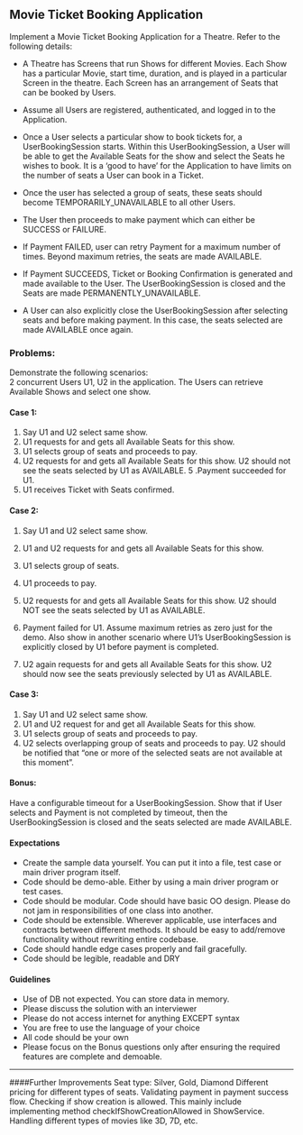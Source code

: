 ## Movie Ticket Booking Application

Implement a Movie Ticket Booking Application for a Theatre. Refer to the following details:

* A Theatre has Screens that run Shows for different Movies. Each Show has a particular Movie, start time, duration, and 
  is played in a particular Screen in the theatre. Each Screen has an arrangement of Seats that can be booked by Users.
  
* Assume all Users are registered, authenticated, and logged in to the Application.
  
* Once a User selects a particular show to book tickets for, a UserBookingSession starts.
  Within this UserBookingSession, a User will be able to get the Available Seats for the show and select the Seats
  he wishes to book. It is a ‘good to have’ for the Application to have limits on the number of seats a User can book in a Ticket.
  
* Once the user has selected a group of seats, these seats should become TEMPORARILY_UNAVAILABLE to all other Users.
  
* The User then proceeds to make payment which can either be SUCCESS or FAILURE.
  
* If Payment FAILED, user can retry Payment for a maximum number of times. Beyond maximum retries, the seats are made AVAILABLE.
  
* If Payment SUCCEEDS, Ticket or Booking Confirmation is generated and made available to the User. 
  The UserBookingSession is closed and the Seats are made PERMANENTLY_UNAVAILABLE.
  
* A User can also explicitly close the UserBookingSession after selecting seats and before making payment. 
  In this case, the seats selected are made AVAILABLE once again.
  

### Problems:
Demonstrate the following scenarios:  
2 concurrent Users U1, U2 in the application. The Users can retrieve Available Shows and select one show.

#### Case 1:
1. Say U1 and U2 select same show.
2. U1 requests for and gets all Available Seats for this show.
3. U1 selects group of seats and proceeds to pay.
4. U2 requests for and gets all Available Seats for this show. U2 should not see the seats selected by U1 as AVAILABLE.
   5 .Payment succeeded for U1.
6. U1 receives Ticket with Seats confirmed.

#### Case 2:
1. Say U1 and U2 select same show.
2. U1 and U2 requests for and gets all Available Seats for this show.
3. U1 selects group of seats.
4. U1 proceeds to pay.
5. U2 requests for and gets all Available Seats for this show. U2 should NOT see the seats selected by U1 as AVAILABLE.
6. Payment failed for U1. Assume maximum retries as zero just for the demo. 
   Also show in another scenario where U1’s UserBookingSession is explicitly closed by U1 before payment is completed.
   
7. U2 again requests for and gets all Available Seats for this show. U2 should now see the seats previously selected by U1 as AVAILABLE.

#### Case 3:
1. Say U1 and U2 select same show.
2. U1 and U2 request for and get all Available Seats for this show.
3. U1 selects group of seats and proceeds to pay.
4. U2 selects overlapping group of seats and proceeds to pay. U2 should be notified that
   “one or more of the selected seats are not available at this moment”.

#### Bonus:
Have a configurable timeout for a UserBookingSession. Show that if User selects and Payment is not completed by timeout, 
then the UserBookingSession is closed and the seats selected are made AVAILABLE.

#### Expectations
* Create the sample data yourself. You can put it into a file, test case or main driver program itself.
* Code should be demo-able. Either by using a main driver program or test cases.
* Code should be modular. Code should have basic OO design. Please do not jam in responsibilities of one class into another.
* Code should be extensible. Wherever applicable, use interfaces and contracts between different methods. 
  It should be easy to add/remove functionality without rewriting entire codebase.
* Code should handle edge cases properly and fail gracefully.
* Code should be legible, readable and DRY

#### Guidelines
* Use of DB not expected. You can store data in memory.
* Please discuss the solution with an interviewer
* Please do not access internet for anything EXCEPT syntax
* You are free to use the language of your choice
* All code should be your own
* Please focus on the Bonus questions only after ensuring the required features are complete and demoable.

------------------------------------------------------------------------------------------
####Further Improvements
Seat type: Silver, Gold, Diamond
Different pricing for different types of seats.
Validating payment in payment success flow.
Checking if show creation is allowed.
This mainly include implementing method checkIfShowCreationAllowed in ShowService.
Handling different types of movies like 3D, 7D, etc.